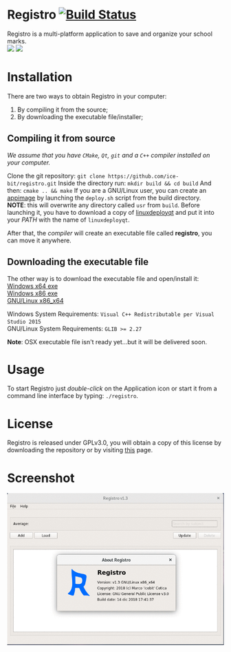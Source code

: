 # Registro [![Build Status](https://travis-ci.org/ice-bit/registro.svg?branch=master)](https://travis-ci.org/ice-bit/registro)
Registro is a multi-platform application to save and organize your school marks.  
<img src="https://img.shields.io/badge/os-linux-yellow.svg">
<img src="https://img.shields.io/badge/os-windows-blue.svg">

# Installation
There are two ways to obtain Registro in your computer:
1. By compiling it from the source;
2. By downloading the executable file/installer;

## Compiling it from source
_We assume that you have `CMake`, `Qt`, `git` and a `C++` compiler installed on your computer._

Clone the git repository: `git clone https://github.com/ice-bit/registro.git`
Inside the directory run: `mkdir build && cd build`
And then: `cmake .. && make`
If you are a GNU/Linux user, you can create an [appimage](https://appimage.org/) by launching the `deploy.sh` script from the build directory.  
**NOTE**: this will overwrite any directory called `usr` from `build`. Before launching it, you have to download a copy of [linuxdeployqt](https://github.com/probonopd/linuxdeployqt) and put it into your *PATH* with the name of `linuxdeployqt`.

After that, the _compiler_ will create an executable file called **registro**, you can move it anywhere.

## Downloading the executable file
The other way is to download the executable file and open/install it:  
[Windows x64 exe](https://github.com/ice-bit/registro/raw/master/Windows/registro_installer(x64).exe)  
[Windows x86 exe](https://github.com/ice-bit/registro/raw/master/Windows/registro_installer(x86).exe)  
[GNU/Linux x86_x64](https://github.com/ice-bit/registro/raw/master/Linux/Registro-x86_64.AppImage)  

 Windows System Requirements: `Visual C++ Redistributable per Visual Studio 2015`  
 GNU/Linux System Requirements: `GLIB >= 2.27`

**Note**: OSX executable file isn't ready yet...but it will be delivered soon.

# Usage
To start Registro just _double-click_ on the Application icon or start it from a command line interface by typing: `./registro`.

# License
Registro is released under GPLv3.0, you will obtain a copy of this license by downloading the repository or by visiting [this](https://opensource.org/licenses/GPL-3.0) page.

# Screenshot
![GIF](resources/registro.gif)
